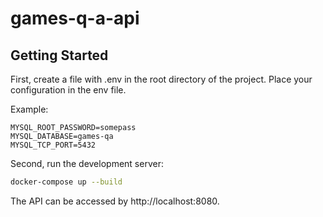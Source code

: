 # games-q-a-api

## Getting Started

First, create a file with .env in the root directory of the project. Place your configuration in the env file.

Example:

```
MYSQL_ROOT_PASSWORD=somepass
MYSQL_DATABASE=games-qa
MYSQL_TCP_PORT=5432
```

Second, run the development server:

```bash
docker-compose up --build
```

The API can be accessed by http://localhost:8080.
